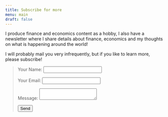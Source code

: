 ```yaml
---
title: Subscribe for more
menu: main
draft: false
---
```

I produce finance and economics content as a hobby, I also have a newsletter where I share details about finance, economics and my thoughts on what is happening around the world! 

I will probably mail you very infrequently, but if you like to learn more, please subscribe!

> <form name="contact" method="POST" data-netlify="true">  <p>    <label>Your Name: <input type="text" name="name" /></label>     </p>  <p>    <label>Your Email: <input type="email" name="email" /></label>  </p>  <p>    <label>   <label>Message: <textarea name="message"></textarea></label>  </p>  <p>    <button type="submit">Send</button>  </p></form>
